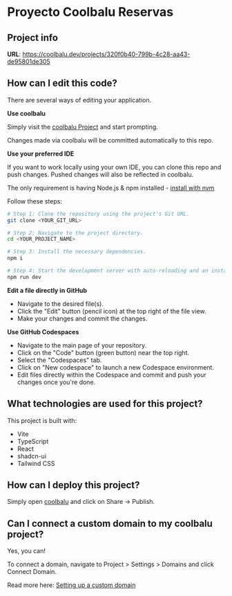 # Proyecto Coolbalu Reservas

## Project info

**URL**: https://coolbalu.dev/projects/320f0b40-799b-4c28-aa43-de95801de305

## How can I edit this code?

There are several ways of editing your application.

**Use coolbalu**

Simply visit the [coolbalu Project](https://coolbalu.dev/projects/320f0b40-799b-4c28-aa43-de95801de305) and start prompting.

Changes made via coolbalu will be committed automatically to this repo.

**Use your preferred IDE**

If you want to work locally using your own IDE, you can clone this repo and push changes. Pushed changes will also be reflected in coolbalu.

The only requirement is having Node.js & npm installed - [install with nvm](https://github.com/nvm-sh/nvm#installing-and-updating)

Follow these steps:

```sh
# Step 1: Clone the repository using the project's Git URL.
git clone <YOUR_GIT_URL>

# Step 2: Navigate to the project directory.
cd <YOUR_PROJECT_NAME>

# Step 3: Install the necessary dependencies.
npm i

# Step 4: Start the development server with auto-reloading and an instant preview.
npm run dev
```

**Edit a file directly in GitHub**

- Navigate to the desired file(s).
- Click the "Edit" button (pencil icon) at the top right of the file view.
- Make your changes and commit the changes.

**Use GitHub Codespaces**

- Navigate to the main page of your repository.
- Click on the "Code" button (green button) near the top right.
- Select the "Codespaces" tab.
- Click on "New codespace" to launch a new Codespace environment.
- Edit files directly within the Codespace and commit and push your changes once you're done.

## What technologies are used for this project?

This project is built with:

- Vite
- TypeScript
- React
- shadcn-ui
- Tailwind CSS

## How can I deploy this project?

Simply open [coolbalu](https://coolbalu.dev/projects/320f0b40-799b-4c28-aa43-de95801de305) and click on Share -> Publish.

## Can I connect a custom domain to my coolbalu project?

Yes, you can!

To connect a domain, navigate to Project > Settings > Domains and click Connect Domain.

Read more here: [Setting up a custom domain](https://docs.coolbalu.dev/tips-tricks/custom-domain#step-by-step-guide)
